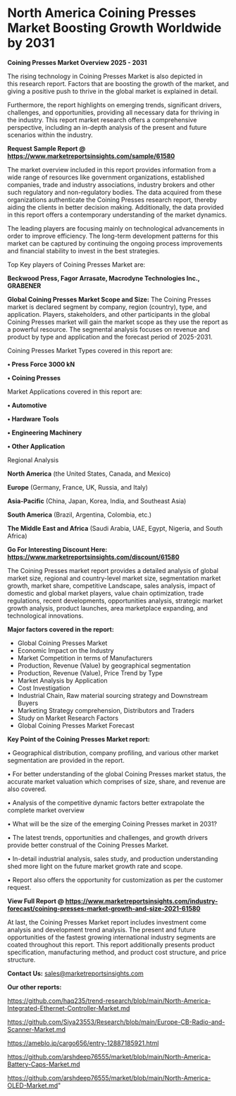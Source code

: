 # North America Coining Presses Market Boosting Growth Worldwide by 2031

<Strong> Coining Presses Market Overview 2025 - 2031</strong>

The rising technology in Coining Presses Market is also depicted in this research report. Factors that are boosting the growth of the market, and giving a positive push to thrive in the global market is explained in detail.

Furthermore, the report highlights on emerging trends, significant drivers, challenges, and opportunities, providing all necessary data for thriving in the industry. This report market research offers a comprehensive perspective, including an in-depth analysis of the present and future scenarios within the industry.

<strong>Request Sample Report @ <a href=https://www.marketreportsinsights.com/sample/61580>https://www.marketreportsinsights.com/sample/61580</a></strong>

The market overview included in this report provides information from a wide range of resources like government organizations, established companies, trade and industry associations, industry brokers and other such regulatory and non-regulatory bodies. The data acquired from these organizations authenticate the Coining Presses research report, thereby aiding the clients in better decision making. Additionally, the data provided in this report offers a contemporary understanding of the market dynamics.

The leading players are focusing mainly on technological advancements in order to improve efficiency. The long-term development patterns for this market can be captured by continuing the ongoing process improvements and financial stability to invest in the best strategies.

Top Key players of Coining Presses Market are:

<strong>Beckwood Press, Fagor Arrasate, Macrodyne Technologies Inc., GRABENER</strong>

<strong><b>Global Coining Presses Market Scope and Size:</b></strong>
The Coining Presses market is declared segment by company, region (country), type, and application. Players, stakeholders, and other participants in the global Coining Presses market will gain the market scope as they use the report as a powerful resource. The segmental analysis focuses on revenue and product by type and application and the forecast period of 2025-2031.

Coining Presses Market Types covered in this report are:

<strong>• Press Force 3000 kN

• Coining Presses</strong>

Market Applications covered in this report are:

<strong>• Automotive

• Hardware Tools

• Engineering Machinery

• Other Application</strong> 

Regional Analysis

<strong>North America</strong> (the United States, Canada, and Mexico)

<strong>Europe</strong> (Germany, France, UK, Russia, and Italy)

<strong>Asia-Pacific</strong> (China, Japan, Korea, India, and Southeast Asia)

<strong>South America</strong> (Brazil, Argentina, Colombia, etc.)

<strong>The Middle East and Africa</strong> (Saudi Arabia, UAE, Egypt, Nigeria, and South Africa)

<strong>Go For Interesting Discount Here: <a href=https://www.marketreportsinsights.com/discount/61580>https://www.marketreportsinsights.com/discount/61580</a></strong>

The Coining Presses market report provides a detailed analysis of global market size, regional and country-level market size, segmentation market growth, market share, competitive Landscape, sales analysis, impact of domestic and global market players, value chain optimization, trade regulations, recent developments, opportunities analysis, strategic market growth analysis, product launches, area marketplace expanding, and technological innovations.

<strong><b>Major factors covered in the report:</b></strong>
<ul>
  <li>Global Coining Presses Market </li>
  <li>Economic Impact on the Industry</li>
  <li>Market Competition in terms of Manufacturers</li>
  <li>Production, Revenue (Value) by geographical segmentation</li>
  <li>Production, Revenue (Value), Price Trend by Type</li>
  <li>Market Analysis by Application</li>
  <li>Cost Investigation</li>
  <li>Industrial Chain, Raw material sourcing strategy and Downstream Buyers</li>
  <li>Marketing Strategy comprehension, Distributors and Traders</li>
  <li>Study on Market Research Factors</li>
  <li>Global Coining Presses Market Forecast</li>
</ul>

<strong><b>Key Point of the Coining Presses Market report:</b></strong>

• Geographical distribution, company profiling, and various other market segmentation are provided in the report.

• For better understanding of the global Coining Presses market status, the accurate market valuation which comprises of size, share, and revenue are also covered.

• Analysis of the competitive dynamic factors better extrapolate the complete market overview

• What will be the size of the emerging Coining Presses market in 2031?

• The latest trends, opportunities and challenges, and growth drivers provide better construal of the Coining Presses Market.

• In-detail industrial analysis, sales study, and production understanding shed more light on the future market growth rate and scope.

• Report also offers the opportunity for customization as per the customer request.

<strong><b>View Full Report @ <a href=https://www.marketreportsinsights.com/industry-forecast/coining-presses-market-growth-and-size-2021-61580>https://www.marketreportsinsights.com/industry-forecast/coining-presses-market-growth-and-size-2021-61580</a></b></strong>


At last, the Coining Presses Market report includes investment come analysis and development trend analysis. The present and future opportunities of the fastest growing international industry segments are coated throughout this report. This report additionally presents product specification, manufacturing method, and product cost structure, and price structure.

<strong>Contact Us:</strong>
sales@marketreportsinsights.com

<strong>Our other reports:</strong>

<a href=https://github.com/haq235/trend-research/blob/main/North-America-Integrated-Ethernet-Controller-Market.md>https://github.com/haq235/trend-research/blob/main/North-America-Integrated-Ethernet-Controller-Market.md</a>

<a href=https://github.com/Siya23553/Research/blob/main/Europe-CB-Radio-and-Scanner-Market.md>https://github.com/Siya23553/Research/blob/main/Europe-CB-Radio-and-Scanner-Market.md</a>

<a href=https://ameblo.jp/cargo656/entry-12887185921.html>https://ameblo.jp/cargo656/entry-12887185921.html</a>

<a href=https://github.com/arshdeep76555/market/blob/main/North-America-Battery-Caps-Market.md>https://github.com/arshdeep76555/market/blob/main/North-America-Battery-Caps-Market.md</a>

<a href=https://github.com/arshdeep76555/market/blob/main/North-America-OLED-Market.md>https://github.com/arshdeep76555/market/blob/main/North-America-OLED-Market.md</a>"
